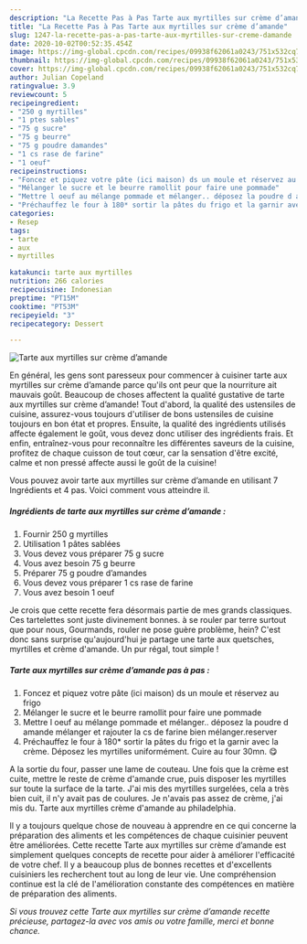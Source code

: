 ```yaml
---
description: "La Recette Pas à Pas Tarte aux myrtilles sur crème d’amande"
title: "La Recette Pas à Pas Tarte aux myrtilles sur crème d’amande"
slug: 1247-la-recette-pas-a-pas-tarte-aux-myrtilles-sur-creme-damande
date: 2020-10-02T00:52:35.454Z
image: https://img-global.cpcdn.com/recipes/09938f62061a0243/751x532cq70/tarte-aux-myrtilles-sur-creme-damande-photo-principale-de-la-recette.jpg
thumbnail: https://img-global.cpcdn.com/recipes/09938f62061a0243/751x532cq70/tarte-aux-myrtilles-sur-creme-damande-photo-principale-de-la-recette.jpg
cover: https://img-global.cpcdn.com/recipes/09938f62061a0243/751x532cq70/tarte-aux-myrtilles-sur-creme-damande-photo-principale-de-la-recette.jpg
author: Julian Copeland
ratingvalue: 3.9
reviewcount: 5
recipeingredient:
- "250 g myrtilles"
- "1 ptes sables"
- "75 g sucre"
- "75 g beurre"
- "75 g poudre damandes"
- "1 cs rase de farine"
- "1 oeuf"
recipeinstructions:
- "Foncez et piquez votre pâte (ici maison) ds un moule et réservez au frigo"
- "Mélanger le sucre et le beurre ramollit pour faire une pommade"
- "Mettre l oeuf au mélange pommade et mélanger.. déposez la poudre d amande mélanger et rajouter la cs de farine bien mélanger.reserver"
- "Préchauffez le four à 180* sortir la pâtes du frigo et la garnir avec la crème. Déposez les myrtilles uniformément. Cuire au four 30mn. 😋"
categories:
- Resep
tags:
- tarte
- aux
- myrtilles

katakunci: tarte aux myrtilles 
nutrition: 266 calories
recipecuisine: Indonesian
preptime: "PT15M"
cooktime: "PT53M"
recipeyield: "3"
recipecategory: Dessert

---
```



![Tarte aux myrtilles sur crème d’amande](https://img-global.cpcdn.com/recipes/09938f62061a0243/751x532cq70/tarte-aux-myrtilles-sur-creme-damande-photo-principale-de-la-recette.jpg)

En général, les gens sont paresseux pour commencer à cuisiner tarte aux myrtilles sur crème d’amande parce qu'ils ont peur que la nourriture ait mauvais goût. Beaucoup de choses affectent la qualité gustative de tarte aux myrtilles sur crème d’amande! Tout d'abord, la qualité des ustensiles de cuisine, assurez-vous toujours d'utiliser de bons ustensiles de cuisine toujours en bon état et propres. Ensuite, la qualité des ingrédients utilisés affecte également le goût, vous devez donc utiliser des ingrédients frais. Et enfin, entraînez-vous pour reconnaître les différentes saveurs de la cuisine, profitez de chaque cuisson de tout cœur, car la sensation d'être excité, calme et non pressé affecte aussi le goût de la cuisine!

<!--inarticleads1-->

Vous pouvez avoir tarte aux myrtilles sur crème d’amande en utilisant 7 Ingrédients et 4 pas. Voici comment vous atteindre il.

##### Ingrédients de tarte aux myrtilles sur crème d’amande :

1. Fournir 250 g myrtilles
1. Utilisation 1 pâtes sablées
1. Vous devez vous préparer 75 g sucre
1. Vous avez besoin 75 g beurre
1. Préparer 75 g poudre d’amandes
1. Vous devez vous préparer 1 cs rase de farine
1. Vous avez besoin 1 oeuf


Je crois que cette recette fera désormais partie de mes grands classiques. Ces tartelettes sont juste divinement bonnes. à se rouler par terre surtout que pour nous, Gourmands, rouler ne pose guère problème, hein? C&#39;est donc sans surprise qu&#39;aujourd&#39;hui je partage une tarte aux quetsches, myrtilles et crème d&#39;amande. Un pur régal, tout simple ! 

<!--inarticleads2-->

##### Tarte aux myrtilles sur crème d’amande pas à pas :

1. Foncez et piquez votre pâte (ici maison) ds un moule et réservez au frigo
1. Mélanger le sucre et le beurre ramollit pour faire une pommade
1. Mettre l oeuf au mélange pommade et mélanger.. déposez la poudre d amande mélanger et rajouter la cs de farine bien mélanger.reserver
1. Préchauffez le four à 180* sortir la pâtes du frigo et la garnir avec la crème. Déposez les myrtilles uniformément. Cuire au four 30mn. 😋


A la sortie du four, passer une lame de couteau. Une fois que la crème est cuite, mettre le reste de crème d&#39;amande crue, puis disposer les myrtilles sur toute la surface de la tarte. J&#39;ai mis des myrtilles surgelées, cela a très bien cuit, il n&#39;y avait pas de coulures. Je n&#39;avais pas assez de crème, j&#39;ai mis du. Tarte aux myrtilles crème d&#39;amande au philadelphia. 

<!--inarticleads1-->

<p>
Il y a toujours quelque chose de nouveau à apprendre en ce qui concerne la préparation des aliments et les compétences de chaque cuisinier peuvent être améliorées. Cette recette Tarte aux myrtilles sur crème d’amande est simplement quelques concepts de recette pour aider à améliorer l'efficacité de votre chef. Il y a beaucoup plus de bonnes recettes et d'excellents cuisiniers les recherchent tout au long de leur vie. Une compréhension continue est la clé de l'amélioration constante des compétences en matière de préparation des aliments.
</p>

<p>
<i>Si vous trouvez cette Tarte aux myrtilles sur crème d’amande recette précieuse, partagez-la avec vos amis ou votre famille, merci et bonne chance.</i>
</p>
